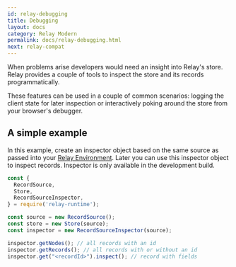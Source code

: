 ```yaml
---
id: relay-debugging
title: Debugging
layout: docs
category: Relay Modern
permalink: docs/relay-debugging.html
next: relay-compat
---
```


When problems arise developers would need an insight into Relay's store. Relay provides a couple of tools to inspect the store and its records programmatically.

These features can be used in a couple of common scenarios: logging the client state for later inspection or interactively poking around the store from your browser's debugger.

## A simple example

In this example, create an inspector object based on the same source as passed into your [Relay Environment](./relay-environment.html). Later you can use this inspector object to inspect records. Inspector is only available in the development build.

```javascript
const {
  RecordSource,
  Store,
  RecordSourceInspector,
} = require('relay-runtime');

const source = new RecordSource();
const store = new Store(source);
const inspector = new RecordSourceInspector(source);

inspector.getNodes(); // all records with an id
inspector.getRecords(); // all records with or without an id
inspector.get("<recordId>").inspect(); // record with fields
```
